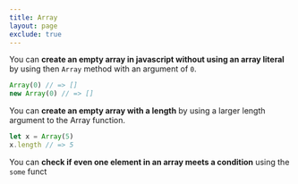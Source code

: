 ```yaml
---
title: Array
layout: page
exclude: true
---
```


You can **create an empty array in javascript without using an array literal** by using then `Array` method with an argument of `0`.
```js
Array(0) // => []
new Array(0) // => []
```

You can **create an empty array with a length** by using a larger length argument to the Array function.
```js
let x = Array(5)
x.length // => 5
```

You can **check if even one element in an array meets a condition** using the `some` funct
<!--stackedit_data:
eyJoaXN0b3J5IjpbLTgxMzQ1MDE3NSwtNTY3MDgwMTc5XX0=
-->